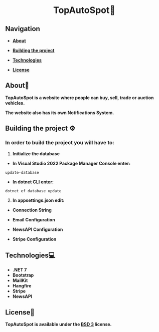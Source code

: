 # <div align="center">TopAutoSpot🚦</div>

## Navigation

- **[About](#about)**

- **[Building the project](#building-the-project)**

- **[Technologies](#technologies)**

- **[License](#license)**

## About📝

**TopAutoSpot is a website where people can buy, sell, trade or auction vehicles.**

**The website also has its own Notifications System.**

## Building the project ⚙️

### In order to build the project you will have to:

1. **Initialize the database**

- **In Visual Studio 2022 Package Manager Console enter:**

```
update-database
```

- **In dotnet CLI enter:**

```
dotnet ef database update
```

2. **In appsettings.json edit:**

- **Connection String**

- **Email Configuration**

- **NewsAPI Configuration**

- **Stripe Configuration**

## Technologies💻
- **.NET 7**
- **Bootstrap**
- **MailKit**
- **Hangfire**
- **Stripe**
- **NewsAPI**

## License📃
**TopAutoSpot is available under the <a href="https://choosealicense.com/licenses/bsd-3-clause/">BSD 3</a> license.**
